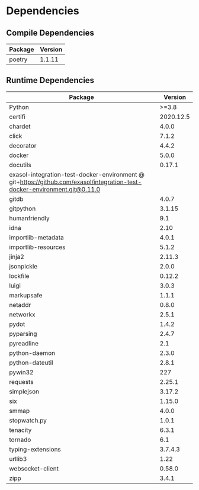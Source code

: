 <!-- @formatter:off -->
# Dependencies
 
## Compile Dependencies

|Package| Version |
|---|---------|
|poetry| 1.1.11  |

## Runtime Dependencies

| Package                                                                                                                   | Version   |
|---------------------------------------------------------------------------------------------------------------------------|-----------|
| Python                                                                                                                    | >=3.8     |
| certifi                                                                                                                   | 2020.12.5 |
| chardet                                                                                                                   | 4.0.0     |
| click                                                                                                                     | 7.1.2     |
| decorator                                                                                                                 | 4.4.2     |
| docker                                                                                                                    | 5.0.0     |
| docutils                                                                                                                  | 0.17.1    |
| exasol-integration-test-docker-environment @ git+https://github.com/exasol/integration-test-docker-environment.git@0.11.0 |
| gitdb                                                                                                                     | 4.0.7     |
| gitpython                                                                                                                 | 3.1.15    |
| humanfriendly                                                                                                             | 9.1       |
| idna                                                                                                                      | 2.10      |
| importlib-metadata                                                                                                        | 4.0.1     |
| importlib-resources                                                                                                       | 5.1.2     |
| jinja2                                                                                                                    | 2.11.3    |
| jsonpickle                                                                                                                | 2.0.0     |
| lockfile                                                                                                                  | 0.12.2    |
| luigi                                                                                                                     | 3.0.3     |
| markupsafe                                                                                                                | 1.1.1     |
| netaddr                                                                                                                   | 0.8.0     |
| networkx                                                                                                                  | 2.5.1     |
| pydot                                                                                                                     | 1.4.2     |
| pyparsing                                                                                                                 | 2.4.7     |
| pyreadline                                                                                                                | 2.1       |
| python-daemon                                                                                                             | 2.3.0     |
| python-dateutil                                                                                                           | 2.8.1     |
| pywin32                                                                                                                   | 227       |
| requests                                                                                                                  | 2.25.1    |
| simplejson                                                                                                                | 3.17.2    |
| six                                                                                                                       | 1.15.0    |
| smmap                                                                                                                     | 4.0.0     |
| stopwatch.py                                                                                                              | 1.0.1     |
| tenacity                                                                                                                  | 6.3.1     |
| tornado                                                                                                                   | 6.1       |
| typing-extensions                                                                                                         | 3.7.4.3   |
| urllib3                                                                                                                   | 1.22      |
| websocket-client                                                                                                          | 0.58.0    |
| zipp                                                                                                                      | 3.4.1     |